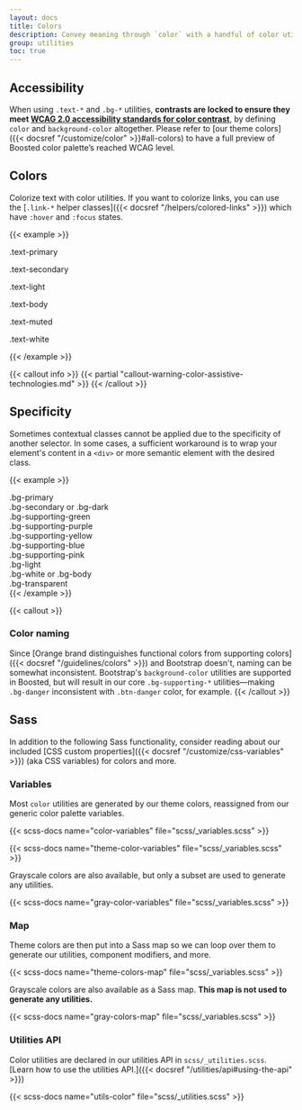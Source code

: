 ```yaml
---
layout: docs
title: Colors
description: Convey meaning through `color` with a handful of color utility classes. Includes support for styling links with hover states, too.
group: utilities
toc: true
---
```


## Accessibility

When using `.text-*` and `.bg-*` utilities, **contrasts are locked to ensure they meet [WCAG 2.0 accessibility standards for color contrast](https://www.w3.org/TR/UNDERSTANDING-WCAG20/visual-audio-contrast-contrast.html)**, by defining `color` and `background-color` altogether. Please refer to [our theme colors]({{< docsref "/customize/color" >}}#all-colors) to have a full preview of Boosted color palette’s reached WCAG level.

<!-- {{< callout info >}}
### Dealing with specificity

Sometimes contextual classes cannot be applied due to the specificity of another selector. In some cases, a sufficient workaround is to wrap your element's content in a `<div>` with the class.
{{< /callout >}}

{{< callout info >}}
{{< partial "callout-warning-color-assistive-technologies.md" >}}
{{< /callout >}} -->

## Colors

Colorize text with color utilities. If you want to colorize links, you can use the [`.link-*` helper classes]({{< docsref "/helpers/colored-links" >}}) which have `:hover` and `:focus` states.

<!-- Boosted mod -->
{{< example >}}
<p class="text-primary">.text-primary</p>
<p class="text-secondary">.text-secondary</p>
<p class="text-light">.text-light</p>
<p class="text-body">.text-body</p>
<p class="text-muted">.text-muted</p>
<p class="text-white bg-dark">.text-white</p>
{{< /example >}}
<!-- End mod -->

<!-- ## Background color -->
{{< callout info >}}
{{< partial "callout-warning-color-assistive-technologies.md" >}}
{{< /callout >}}

<!-- Similar to the contextual text color classes, easily set the background of an element to any contextual class. Background utilities **do set `color`** to ensure contrasts. -->
## Specificity

Sometimes contextual classes cannot be applied due to the specificity of another selector. In some cases, a sufficient workaround is to wrap your element's content in a `<div>` or more semantic element with the desired class.

<!-- Boosted mod: inconsistent background color & naming, showing only supporting color naming -->
{{< example >}}
<div class="p-3 mb-2 fw-bold bg-primary">.bg-primary</div>
<div class="p-3 mb-2 fw-bold bg-secondary">.bg-secondary or .bg-dark</div>
<div class="p-3 mb-2 fw-bold bg-supporting-green">.bg-supporting-green</div>
<div class="p-3 mb-2 fw-bold bg-supporting-purple">.bg-supporting-purple</div>
<div class="p-3 mb-2 fw-bold bg-supporting-yellow">.bg-supporting-yellow</div>
<div class="p-3 mb-2 fw-bold bg-supporting-blue">.bg-supporting-blue</div>
<div class="p-3 mb-2 fw-bold bg-supporting-pink">.bg-supporting-pink</div>
<div class="p-3 mb-2 fw-bold bg-light">.bg-light</div>
<div class="p-3 mb-2 fw-bold bg-white">.bg-white or .bg-body</div>
<div class="p-3 mb-2 fw-bold bg-transparent">.bg-transparent</div>
{{< /example >}}

{{< callout >}}
### Color naming

Since [Orange brand distinguishes functional colors from supporting colors]({{< docsref "/guidelines/colors" >}}) and Bootstrap doesn't, naming can be somewhat inconsistent.
Bootstrap's `background-color` utilities are supported in Boosted, but will result in our core `.bg-supporting-*` utilities—making `.bg-danger` inconsistent with `.btn-danger` color, for example.
{{< /callout >}}

<!-- Boosted mod: no background gradient -->

## Sass
 
In addition to the following Sass functionality, consider reading about our included [CSS custom properties]({{< docsref "/customize/css-variables" >}}) (aka CSS variables) for colors and more.

### Variables
 
Most `color` utilities are generated by our theme colors, reassigned from our generic color palette variables.

{{< scss-docs name="color-variables" file="scss/_variables.scss" >}}

{{< scss-docs name="theme-color-variables" file="scss/_variables.scss" >}}

Grayscale colors are also available, but only a subset are used to generate any utilities.

{{< scss-docs name="gray-color-variables" file="scss/_variables.scss" >}}

### Map

Theme colors are then put into a Sass map so we can loop over them to generate our utilities, component modifiers, and more.

{{< scss-docs name="theme-colors-map" file="scss/_variables.scss" >}}

Grayscale colors are also available as a Sass map. **This map is not used to generate any utilities.**

{{< scss-docs name="gray-colors-map" file="scss/_variables.scss" >}}

### Utilities API

Color utilities are declared in our utilities API in `scss/_utilities.scss`. [Learn how to use the utilities API.]({{< docsref "/utilities/api#using-the-api" >}})

{{< scss-docs name="utils-color" file="scss/_utilities.scss" >}}